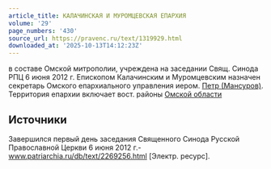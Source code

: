 ```yaml
---
article_title: КАЛАЧИНСКАЯ И МУРОМЦЕВСКАЯ ЕПАРХИЯ
volume: '29'
page_numbers: '430'
source_url: https://pravenc.ru/text/1319929.html
downloaded_at: '2025-10-13T14:12:23Z'
---
```


в составе Омской митрополии, учреждена на заседании Свящ. Синода РПЦ 6 июня 2012 г. Епископом Калачинским и Муромцевским назначен секретарь Омского епархиального управления иером. [Петр (Мансуров)](<https://pravenc.ru/text/Петр (Мансуров).html>). Территория епархии включает вост. районы [Омской области](<https://pravenc.ru/text/Омская область.html>)

## Источники

Завершился первый день заседания Священного Синода Русской Православной Церкви 6 июня 2012 г.- www.patriarchia.ru/db/text/2269256.html [Электр. ресурс].
